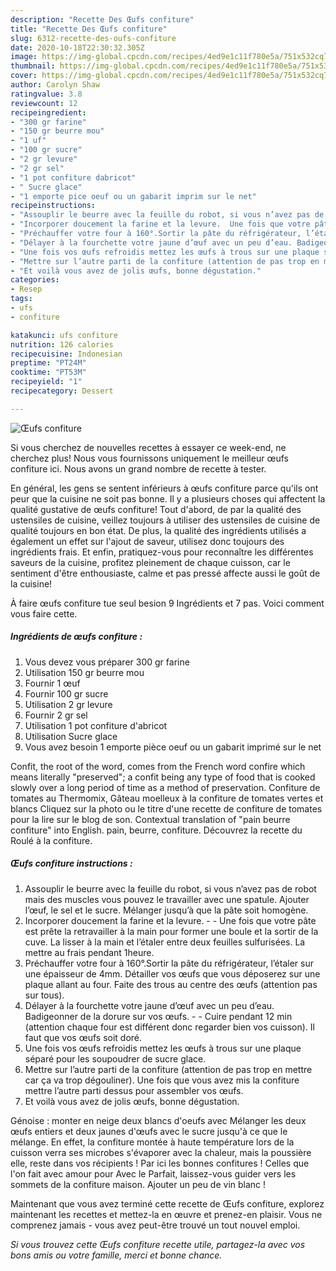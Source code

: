 ```yaml
---
description: "Recette Des Œufs confiture"
title: "Recette Des Œufs confiture"
slug: 6312-recette-des-oufs-confiture
date: 2020-10-18T22:30:32.305Z
image: https://img-global.cpcdn.com/recipes/4ed9e1c11f780e5a/751x532cq70/oeufs-confiture-photo-principale-de-la-recette.jpg
thumbnail: https://img-global.cpcdn.com/recipes/4ed9e1c11f780e5a/751x532cq70/oeufs-confiture-photo-principale-de-la-recette.jpg
cover: https://img-global.cpcdn.com/recipes/4ed9e1c11f780e5a/751x532cq70/oeufs-confiture-photo-principale-de-la-recette.jpg
author: Carolyn Shaw
ratingvalue: 3.8
reviewcount: 12
recipeingredient:
- "300 gr farine"
- "150 gr beurre mou"
- "1 uf"
- "100 gr sucre"
- "2 gr levure"
- "2 gr sel"
- "1 pot confiture dabricot"
- " Sucre glace"
- "1 emporte pice oeuf ou un gabarit imprim sur le net"
recipeinstructions:
- "Assouplir le beurre avec la feuille du robot, si vous n’avez pas de robot mais des muscles vous pouvez le travailler avec une spatule. Ajouter l’œuf, le sel et le sucre. Mélanger jusqu’à que la pâte soit homogène."
- "Incorporer doucement la farine et la levure.  Une fois que votre pâte est prête la retravailler à la main pour former une boule et la sortir de la cuve. La lisser à la main et l’étaler entre deux feuilles sulfurisées. La mettre au frais pendant 1heure."
- "Préchauffer votre four à 160°.Sortir la pâte du réfrigérateur, l’étaler sur une épaisseur de 4mm. Détailler vos œufs que vous déposerez sur une plaque allant au four. Faite des trous au centre des œufs (attention pas sur tous)."
- "Délayer à la fourchette votre jaune d’œuf avec un peu d’eau. Badigeonner de la dorure sur vos œufs.  Cuire pendant 12 min (attention chaque four est différent donc regarder bien vos cuisson). Il faut que vos œufs soit doré."
- "Une fois vos œufs refroidis mettez les œufs à trous sur une plaque séparé pour les soupoudrer de sucre glace."
- "Mettre sur l’autre parti de la confiture (attention de pas trop en mettre car ça va trop dégouliner). Une fois que vous avez mis la confiture mettre l’autre parti dessus pour assembler vos œufs."
- "Et voilà vous avez de jolis œufs, bonne dégustation."
categories:
- Resep
tags:
- ufs
- confiture

katakunci: ufs confiture 
nutrition: 126 calories
recipecuisine: Indonesian
preptime: "PT24M"
cooktime: "PT53M"
recipeyield: "1"
recipecategory: Dessert

---
```



![Œufs confiture](https://img-global.cpcdn.com/recipes/4ed9e1c11f780e5a/751x532cq70/oeufs-confiture-photo-principale-de-la-recette.jpg)

Si vous cherchez de nouvelles recettes à essayer ce week-end, ne cherchez plus! Nous vous fournissons uniquement le meilleur œufs confiture ici. Nous avons un grand nombre de recette à tester.

En général, les gens se sentent inférieurs à œufs confiture parce qu'ils ont peur que la cuisine ne soit pas bonne. Il y a plusieurs choses qui affectent la qualité gustative de œufs confiture! Tout d'abord, de par la qualité des ustensiles de cuisine, veillez toujours à utiliser des ustensiles de cuisine de qualité toujours en bon état. De plus, la qualité des ingrédients utilisés a également un effet sur l'ajout de saveur, utilisez donc toujours des ingrédients frais. Et enfin, pratiquez-vous pour reconnaître les différentes saveurs de la cuisine, profitez pleinement de chaque cuisson, car le sentiment d'être enthousiaste, calme et pas pressé affecte aussi le goût de la cuisine!

<!--inarticleads1-->

À faire œufs confiture tue seul besion 9 Ingrédients et 7 pas. Voici comment vous faire cette.

##### Ingrédients de œufs confiture :

1. Vous devez vous préparer 300 gr farine
1. Utilisation 150 gr beurre mou
1. Fournir 1 œuf
1. Fournir 100 gr sucre
1. Utilisation 2 gr levure
1. Fournir 2 gr sel
1. Utilisation 1 pot confiture d&#39;abricot
1. Utilisation  Sucre glace
1. Vous avez besoin 1 emporte pièce oeuf ou un gabarit imprimé sur le net


Confit, the root of the word, comes from the French word confire which means literally &#34;preserved&#34;; a confit being any type of food that is cooked slowly over a long period of time as a method of preservation. Confiture de tomates au Thermomix, Gâteau moelleux à la confiture de tomates vertes et blancs Cliquez sur la photo ou le titre d&#39;une recette de confiture de tomates pour la lire sur le blog de son. Contextual translation of &#34;pain beurre confiture&#34; into English. pain, beurre, confiture. Découvrez la recette du Roulé à la confiture. 

<!--inarticleads2-->

##### Œufs confiture instructions :

1. Assouplir le beurre avec la feuille du robot, si vous n’avez pas de robot mais des muscles vous pouvez le travailler avec une spatule. Ajouter l’œuf, le sel et le sucre. Mélanger jusqu’à que la pâte soit homogène.
1. Incorporer doucement la farine et la levure. -  - Une fois que votre pâte est prête la retravailler à la main pour former une boule et la sortir de la cuve. La lisser à la main et l’étaler entre deux feuilles sulfurisées. La mettre au frais pendant 1heure.
1. Préchauffer votre four à 160°.Sortir la pâte du réfrigérateur, l’étaler sur une épaisseur de 4mm. Détailler vos œufs que vous déposerez sur une plaque allant au four. Faite des trous au centre des œufs (attention pas sur tous).
1. Délayer à la fourchette votre jaune d’œuf avec un peu d’eau. Badigeonner de la dorure sur vos œufs. -  - Cuire pendant 12 min (attention chaque four est différent donc regarder bien vos cuisson). Il faut que vos œufs soit doré.
1. Une fois vos œufs refroidis mettez les œufs à trous sur une plaque séparé pour les soupoudrer de sucre glace.
1. Mettre sur l’autre parti de la confiture (attention de pas trop en mettre car ça va trop dégouliner). Une fois que vous avez mis la confiture mettre l’autre parti dessus pour assembler vos œufs.
1. Et voilà vous avez de jolis œufs, bonne dégustation.


Génoise : monter en neige deux blancs d&#39;oeufs avec Mélanger les deux œufs entiers et deux jaunes d&#39;œufs avec le sucre jusqu&#39;à ce que le mélange. En effet, la confiture montée à haute température lors de la cuisson verra ses microbes s&#39;évaporer avec la chaleur, mais la poussière elle, reste dans vos récipients ! Par ici les bonnes confitures ! Celles que l&#39;on fait avec amour pour Avec le Parfait, laissez-vous guider vers les sommets de la confiture maison. Ajouter un peu de vin blanc ! 

<!--inarticleads1-->

<p>
Maintenant que vous avez terminé cette recette de Œufs confiture, explorez maintenant les recettes et mettez-la en œuvre et prenez-en plaisir. Vous ne comprenez jamais - vous avez peut-être trouvé un tout nouvel emploi.
</p>

<p>
<i>Si vous trouvez cette Œufs confiture recette utile, partagez-la avec vos bons amis ou votre famille, merci et bonne chance.</i>
</p>
